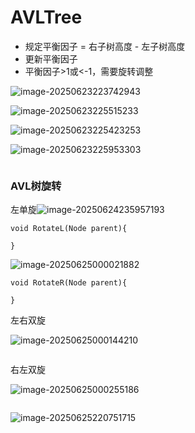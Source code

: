 # AVLTree

- 规定平衡因子 = 右子树高度 - 左子树高度
- 更新平衡因子
- 平衡因子>1或<-1，需要旋转调整

![image-20250623223742943](C:\Users\LIYUFENG\AppData\Roaming\Typora\typora-user-images\image-20250623223742943.png)

![image-20250623225515233](C:\Users\LIYUFENG\AppData\Roaming\Typora\typora-user-images\image-20250623225515233.png)

![image-20250623225423253](C:\Users\LIYUFENG\AppData\Roaming\Typora\typora-user-images\image-20250623225423253.png)

![image-20250623225953303](C:\Users\LIYUFENG\AppData\Roaming\Typora\typora-user-images\image-20250623225953303.png)

```

```



### AVL树旋转

左单旋![image-20250624235957193](C:\Users\LIYUFENG\AppData\Roaming\Typora\typora-user-images\image-20250624235957193.png)

```
void RotateL(Node parent){

}
```

![image-20250625000021882](C:\Users\LIYUFENG\AppData\Roaming\Typora\typora-user-images\image-20250625000021882.png)

```
void RotateR(Node parent){

}
```

左右双旋

![image-20250625000144210](C:\Users\LIYUFENG\AppData\Roaming\Typora\typora-user-images\image-20250625000144210.png)

```

```

右左双旋

![image-20250625000255186](C:\Users\LIYUFENG\AppData\Roaming\Typora\typora-user-images\image-20250625000255186.png)

```

```









![image-20250625220751715](C:\Users\LIYUFENG\AppData\Roaming\Typora\typora-user-images\image-20250625220751715.png)